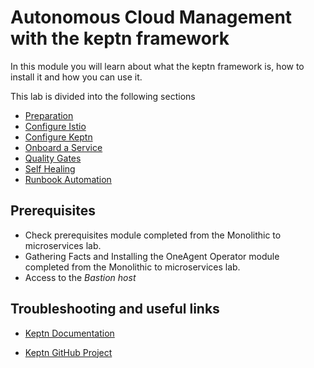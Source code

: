 # Autonomous Cloud Management with the keptn framework

In this module you will learn about what the keptn framework is, how to install it and how you can use it.

This lab is divided into the following sections

* [Preparation](00_Preparation)
* [Configure Istio](01_Configure_Istio)
* [Configure Keptn](01_Configure_keptn)
* [Onboard a Service](03_Onboard_Service)
* [Quality Gates](04_Quality_Gates)
* [Self Healing](05_Self-Healing)
* [Runbook Automation](06_Runbook_Automation)
<!--* [Configure Monitoring](02_Configure_Monitoring)-->
## Prerequisites

* Check prerequisites module completed from the Monolithic to microservices lab.
* Gathering Facts and Installing the OneAgent Operator module completed from the Monolithic to microservices lab.
* Access to the *Bastion host*

## Troubleshooting and useful links

* [Keptn Documentation](https://keptn.sh/docs/)

* [Keptn GitHub Project](https://github.com/keptn/)
